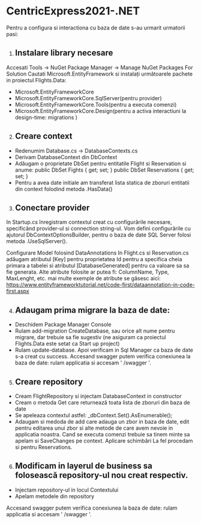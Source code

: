 # CentricExpress2021-.NET
Pentru a configura si interactiona cu baza de date s-au urmarit urmatorii pasi:

1. ## Instalare library necesare 
  Accesati Tools -> NuGet Package Manager -> Manage NuGet Packages For Solution Cautati Microsoft.EntityFramework si instalați următoarele pachete in proiectul Flights.Data: 
* Microsoft.EntityFrameworkCore 
* Microsoft.EntityFrameworkCore.SqlServer(pentru provider) 
* Microsoft.EntityFrameworkCore.Tools(pentru a executa comenzi) 
* Microsoft.EntityFrameworkCore.Design(pentru a activa interactiuni la design-time: migrations )

2. ## Creare context
 * Redenumim Database.cs -> DatabaseContexts.cs
 * Derivam DatabaseContext din DbContext
 * Adăugam o proprietate DbSet pentru entitatile Flight si Reservation si anume: public DbSet Fights { get; set; } public DbSet Reservations { get; set; }
 * Pentru a avea date initiale am transferat lista statica de zboruri entitatii din context folodind metoda .HasData()

3. ## Conectare provider 
  In Startup.cs înregistram contextul creat cu configurările necesare, specificând provider-ul si connection string-ul. Vom defini configurările cu ajutorul DbContextOptionsBuilder, pentru o baza de date SQL Server folosi metoda .UseSqlServer().

Configurare Model folosind DataAnnotations In Flight.cs si Reservation.cs adăugam atributul [Key] pentru proprietatea Id pentru a specifica cheia primara a tabelei si atributul [DatabaseGenerated] pentru ca valoare sa sa fie generata. Alte atribute folosite ar putea fi: ColumnName, Type, MaxLenght, etc. mai multe exemple de atribute se găsesc aici: https://www.entityframeworktutorial.net/code-first/dataannotation-in-code-first.aspx

4. ## Adaugam prima migrare la baza de date:
 * Deschidem Package Manager Console 
 * Rulam add-migration CreateDatabase, sau orice alt nume pentru migrare, dar trebuie sa fie sugestiv (ne asiguram ca proiectul Flights.Data este setat ca Start up project) 
 * Rulam update-database.
Apoi verificam in Sql Manager ca baza de date s-a creat cu success.
Accesand swagger putem verifica conexiunea la baza de date: rulam applicatia si accesam ' /swagger '.

5. ## Creare repository
 * Cream FlightRepository si injectam DatabaseContext in constructor
 * Cream o metoda Get care returnează toata lista de zboruri din baza de date
 * Se apeleaza contextul astfel: _dbContext.Set().AsEnumerable();
 * Adaugam si medoda de add care adauga un zbor in baza de date, edit pentru editarea unui zbor si alte metode de care avem nevoie in applicatia noastra. 
 Cand se executa comenzi trebuie sa tinem minte sa apelam si SaveChanges pe context.
 Aplicare schimbări
 La fel procedam si pentru Reservations.

6. ## Modificam in layerul de business sa folosească repository-ul nou creat respectiv.
 * Injectam repository-ul in locul Contextului
 * Apelam metodele din repository
 
Accesand swagger putem verifica conexiunea la baza de date: rulam applicatia si accesam ' /swagger '.
